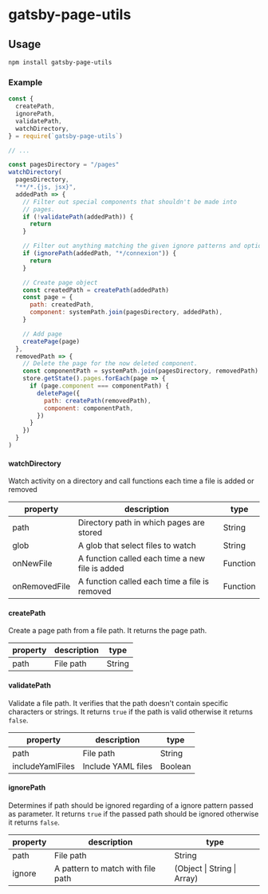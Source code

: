 # gatsby-page-utils

## Usage

```shell
npm install gatsby-page-utils
```

### Example

```js
const {
  createPath,
  ignorePath,
  validatePath,
  watchDirectory,
} = require(`gatsby-page-utils`)

// ...

const pagesDirectory = "/pages"
watchDirectory(
  pagesDirectory,
  "**/*.{js, jsx}",
  addedPath => {
    // Filter out special components that shouldn't be made into
    // pages.
    if (!validatePath(addedPath)) {
      return
    }

    // Filter out anything matching the given ignore patterns and options
    if (ignorePath(addedPath, "*/connexion")) {
      return
    }

    // Create page object
    const createdPath = createPath(addedPath)
    const page = {
      path: createdPath,
      component: systemPath.join(pagesDirectory, addedPath),
    }

    // Add page
    createPage(page)
  },
  removedPath => {
    // Delete the page for the now deleted component.
    const componentPath = systemPath.join(pagesDirectory, removedPath)
    store.getState().pages.forEach(page => {
      if (page.component === componentPath) {
        deletePage({
          path: createPath(removedPath),
          component: componentPath,
        })
      }
    })
  }
)
```

#### watchDirectory

Watch activity on a directory and call functions each time a file is added or removed

| property      | description                                     | type     |
| ------------- | ----------------------------------------------- | -------- |
| path          | Directory path in which pages are stored        | String   |
| glob          | A glob that select files to watch               | String   |
| onNewFile     | A function called each time a new file is added | Function |
| onRemovedFile | A function called each time a file is removed   | Function |

#### createPath

Create a page path from a file path. It returns the page path.

| property | description | type   |
| -------- | ----------- | ------ |
| path     | File path   | String |

#### validatePath

Validate a file path. It verifies that the path doesn't contain specific characters or strings. It returns `true` if the path is valid otherwise it returns `false`.

| property         | description        | type    |
| ---------------- | ------------------ | ------- |
| path             | File path          | String  |
| includeYamlFiles | Include YAML files | Boolean |

#### ignorePath

Determines if path should be ignored regarding of a ignore pattern passed as parameter. It returns `true` if the passed path should be ignored otherwise it returns `false`.

| property | description                       | type                        |
| -------- | --------------------------------- | --------------------------- |
| path     | File path                         | String                      |
| ignore   | A pattern to match with file path | (Object \| String \| Array) |
